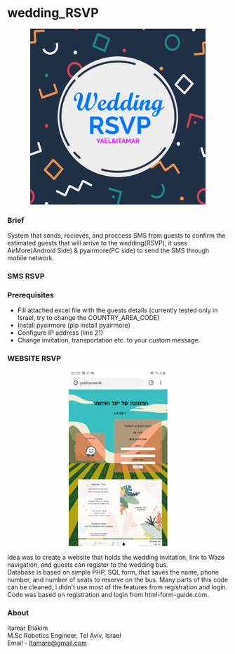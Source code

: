 # wedding_RSVP

<p align="center">
<img src="https://github.com/Itamare4/wedding_RSVP/blob/master/SMS/Wedding_RSVP.png?raw=true" height="400" width=auto>
</p>

### Brief ###
System that sends, recieves, and proccess SMS from guests to confirm the estimated guests that will arrive to the wedding(RSVP), it uses AirMore(Android Side) & pyairmore(PC side) to send the SMS through mobile network.


### SMS RSVP ###
### Prerequisites ###
* Fill attached excel file with the guests details (currently tested only in Israel, try to change the COUNTRY_AREA_CODE)
* Install pyairmore (pip install pyairmore)
* Configure IP address (line 21)
* Change invitation, transportation etc. to your custom message.


### WEBSITE RSVP ###
<p align="center">
<img src="https://github.com/Itamare4/wedding_RSVP/blob/master/Website/website_screenshot.jpg?raw=true" height="400" width=auto>
</p>

Idea was to create a website that holds the wedding invitation, link to Waze navigation, and guests can register to the wedding bus.  
Database is based on simple PHP, SQL form, that saves the name, phone number, and number of seats to reserve on the bus.
Many parts of this code can be cleaned, i didn't use most of the features from registration and login.  
Code was based on registration and login from html-form-guide.com.

### About ###
Itamar Eliakim<br>
M.Sc Robotics Engineer, Tel Aviv, Israel<br>
Email - Itamare@gmail.com
